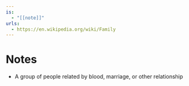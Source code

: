 ```yaml
---
is:
  - "[[note]]"
urls:
  - https://en.wikipedia.org/wiki/Family
---
```

# Notes
- A group of people related by blood, marriage, or other relationship
